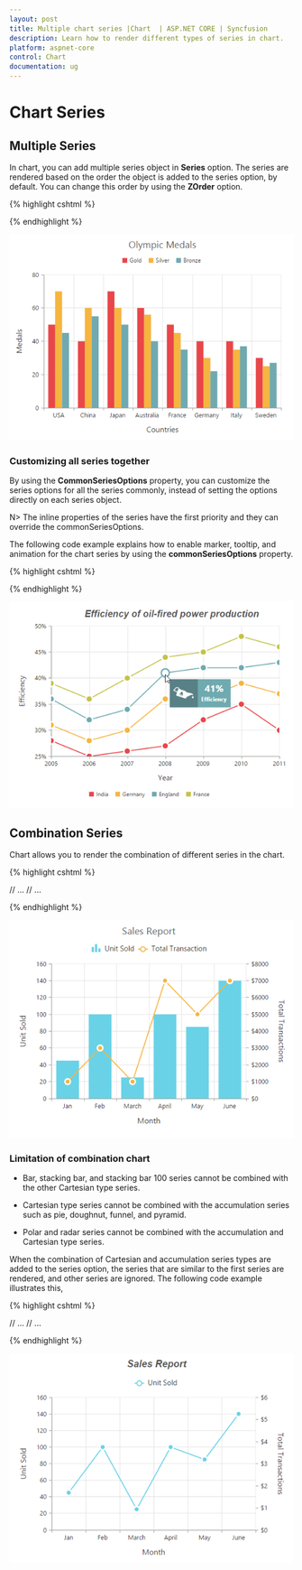 ```yaml
---
layout: post
title: Multiple chart series |Chart  | ASP.NET CORE | Syncfusion
description: Learn how to render different types of series in chart.
platform: aspnet-core
control: Chart
documentation: ug
---
```


# Chart Series

## Multiple Series

In chart, you can add multiple series object in **Series** option. The series are rendered based on the order the object is added to the series option, by default. You can change this order by using the **ZOrder** option.  

{% highlight cshtml %}

<ej-chart id="chartContainer">
    <e-chart-series>
        <e-series type="Column">
            <e-points>
                <e-point x="USA" y="50"></e-point>
            </e-points>
        </e-series>
        <e-series type="Column">
            <e-points>
                <e-point x="China" y="70"></e-point>
            </e-points>
        </e-series>
        <e-series type="Column">
            <e-points>
                <e-point x="Japan" y="45"></e-point>
            </e-points>
        </e-series>
    </e-chart-series>
</ej-chart>

{% endhighlight %}

![](Chart-Series_images/Chart-Series_img1.png)


### Customizing all series together

By using the **CommonSeriesOptions** property, you can customize the series options for all the series commonly, instead of setting the options directly on each series object. 

N> The inline properties of the series have the first priority and they can override the commonSeriesOptions.

The following code example explains how to enable marker, tooltip, and animation for the chart series by using the **commonSeriesOptions** property.

{% highlight cshtml %}

<ej-chart id="chartContainer">
    <e-common-series-options type="Line" enable-animation="true">
        <e-border width="2"></e-border>
        <e-marker visible="true" shape="Circle"><e-Size height="10" width="10"></e-Size></e-marker>
        <e-chart-tooltip visible="true" template="Tooltip"></e-chart-tooltip>
    </e-common-series-options>
    <e-chart-series>
        <e-series type="Column">
            <e-points>
                <e-point x="USA" y="50"></e-point>
            </e-points>
        </e-series>
        <e-series type="Column">
            <e-points>
                <e-point x="China" y="70"></e-point>
            </e-points>
        </e-series>
        <e-series type="Column">
            <e-points>
                <e-point x="Japan" y="45"></e-point>
            </e-points>
        </e-series>
    </e-chart-series>
</ej-chart>

{% endhighlight %} 

![](Chart-Series_images/Chart-Series_img2.png)


## Combination Series

Chart allows you to render the combination of different series in the chart. 

{% highlight cshtml %}

<ej-chart id="chartContainer">
    // ...
    <e-chart-series>
        <e-series type="Column">
            <e-points>
                <e-point x="Jan" y="50"></e-point>
            </e-points>
        </e-series>
        <e-series type="Line">
            <e-points>
                <e-point x="Jan" y="70"></e-point>
            </e-points>
        </e-series>
    </e-chart-series>
    // ...
</ej-chart>

{% endhighlight %}

![](Chart-Series_images/Chart-Series_img3.png)

### Limitation of combination chart

* Bar, stacking bar, and stacking bar 100 series cannot be combined with the other Cartesian type series.

* Cartesian type series cannot be combined with the accumulation series such as pie, doughnut, funnel, and pyramid.

* Polar and radar series cannot be combined with the accumulation and Cartesian type series.

When the combination of Cartesian and accumulation series types are added to the series option, the series that are similar to the first series are rendered, and other series are ignored. The following code example illustrates this,  

{% highlight cshtml %}

<ej-chart id="chartContainer">
    // ...
    <e-chart-series>
        <e-series type="Line">
            <e-points>
                <e-point x="Jan" y="50"></e-point>
            </e-points>
        </e-series>
        <e-series type="Pie">
            <e-points>
                <e-point x="Jan" y="70"></e-point>
            </e-points>
        </e-series>
    </e-chart-series>
    // ...
</ej-chart>

{% endhighlight %}

![](Chart-Series_images/Chart-Series_img4.png)
